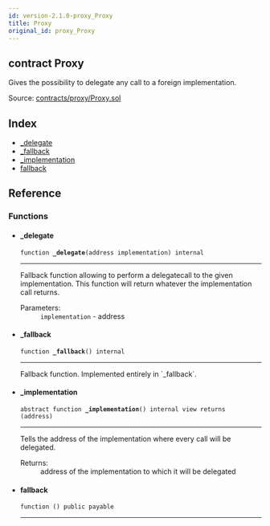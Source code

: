```yaml
---
id: version-2.1.0-proxy_Proxy
title: Proxy
original_id: proxy_Proxy
---
```


<div class="contract-doc"><div class="contract"><h2 class="contract-header"><span class="contract-kind">contract</span> Proxy</h2><p class="description">Gives the possibility to delegate any call to a foreign implementation.</p><div class="source">Source: <a href="https://github.com/PolymathNetwork/polymath-core/blob/v2.1.0/contracts/proxy/Proxy.sol" target="_blank">contracts/proxy/Proxy.sol</a></div></div><div class="index"><h2>Index</h2><ul><li><a href="proxy_Proxy.html#_delegate">_delegate</a></li><li><a href="proxy_Proxy.html#_fallback">_fallback</a></li><li><a href="proxy_Proxy.html#_implementation">_implementation</a></li><li><a href="proxy_Proxy.html#">fallback</a></li></ul></div><div class="reference"><h2>Reference</h2><div class="functions"><h3>Functions</h3><ul><li><div class="item function"><span id="_delegate" class="anchor-marker"></span><h4 class="name">_delegate</h4><div class="body"><code class="signature">function <strong>_delegate</strong><span>(address implementation) </span><span>internal </span></code><hr/><div class="description"><p>Fallback function allowing to perform a delegatecall to the given implementation. This function will return whatever the implementation call returns.</p></div><dl><dt><span class="label-parameters">Parameters:</span></dt><dd><div><code>implementation</code> - address</div></dd></dl></div></div></li><li><div class="item function"><span id="_fallback" class="anchor-marker"></span><h4 class="name">_fallback</h4><div class="body"><code class="signature">function <strong>_fallback</strong><span>() </span><span>internal </span></code><hr/><div class="description"><p>Fallback function. Implemented entirely in `_fallback`.</p></div></div></div></li><li><div class="item function"><span id="_implementation" class="anchor-marker"></span><h4 class="name">_implementation</h4><div class="body"><code class="signature"><span>abstract </span>function <strong>_implementation</strong><span>() </span><span>internal </span><span>view </span><span>returns  (address) </span></code><hr/><div class="description"><p>Tells the address of the implementation where every call will be delegated.</p></div><dl><dt><span class="label-return">Returns:</span></dt><dd>address of the implementation to which it will be delegated</dd></dl></div></div></li><li><div class="item function"><span id="fallback" class="anchor-marker"></span><h4 class="name">fallback</h4><div class="body"><code class="signature">function <strong></strong><span>() </span><span>public </span><span>payable </span></code><hr/></div></div></li></ul></div></div></div>

